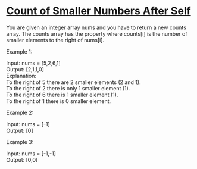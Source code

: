 # [Count of Smaller Numbers After Self](https://leetcode.com/problems/count-of-smaller-numbers-after-self/)

You are given an integer array nums and you have to return a new counts array. The counts array has the property where counts[i] is the number of smaller elements to the right of nums[i].  

Example 1:   

Input: nums = [5,2,6,1]   
Output: [2,1,1,0]       
Explanation:      
To the right of 5 there are 2 smaller elements (2 and 1).   
To the right of 2 there is only 1 smaller element (1).    
To the right of 6 there is 1 smaller element (1).      
To the right of 1 there is 0 smaller element.      

Example 2:  

Input: nums = [-1]  
Output: [0]  

Example 3:  

Input: nums = [-1,-1]  
Output: [0,0]  